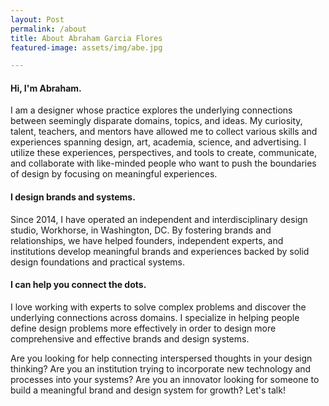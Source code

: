 ```yaml
---
layout: Post
permalink: /about
title: About Abraham Garcia Flores
featured-image: assets/img/abe.jpg

---
```


#### Hi, I'm Abraham.
I am a designer whose practice explores the underlying connections between seemingly disparate domains, topics, and ideas. My curiosity, talent, teachers, and mentors have allowed me to collect various skills and experiences spanning design, art, academia, science, and advertising. I utilize these experiences, perspectives, and tools to create, communicate, and collaborate with like-minded people who want to push the boundaries of design by focusing on meaningful experiences.

#### I design brands and systems.
Since 2014, I have operated an independent and interdisciplinary design studio, Workhorse, in Washington, DC. By fostering brands and relationships, we have helped founders, independent experts, and institutions develop meaningful brands and experiences backed by solid design foundations and practical systems.


#### I can help you connect the dots.
I love working with experts to solve complex problems and discover the underlying connections across domains. I specialize in helping people define design problems more effectively in order to design more comprehensive and effective brands and design systems.

Are you looking for help connecting interspersed thoughts in your design thinking? Are you an institution trying to incorporate new technology and processes into your systems? Are you an innovator looking for someone to build a meaningful brand and design system for growth? Let's talk! 